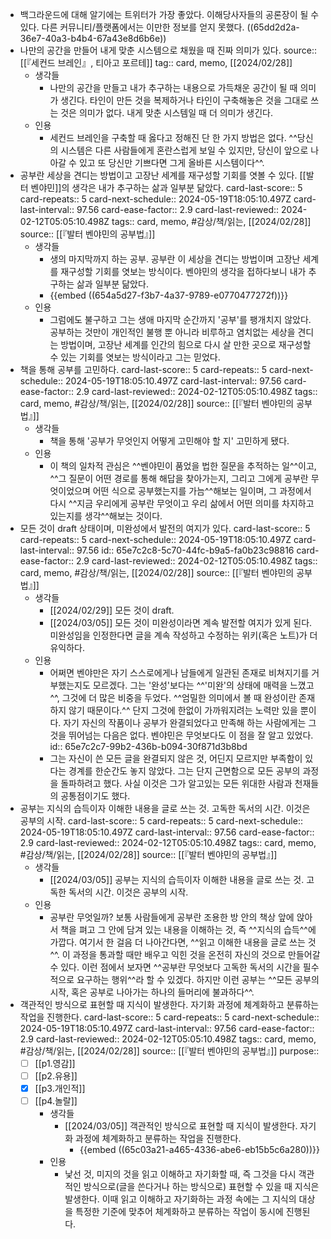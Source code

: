 - 백그라운드에 대해 알기에는 트위터가 가장 좋았다. 이해당사자들의 공론장이 될 수 있다. 다른 커뮤니티/플랫폼에서는 이만한 정보를 얻지 못했다. ((65dd2d2a-36e7-40a3-b4b4-67a43e8d6b6e))
- 나만의 공간을 만들어 내게 맞춘 시스템으로 채웠을 때 진짜 의미가 있다.
  source:: [[『세컨드 브레인』, 티아고 포르테]]
  tag:: card, memo, [[2024/02/28]]
	- 생각들
		- 나만의 공간을 만들고 내가 추구하는 내용으로 가득채운 공간이 될 때 의미가 생긴다. 타인이 만든 것을 복제하거나 타인이 구축해놓은 것을 그대로 쓰는 것은 의미가 없다. 내게 맞춘 시스템일 때 더 의미가 생긴다.
	- 인용
		- 세컨드 브레인을 구축할 때 옳다고 정해진 단 한 가지 방법은 없다. ^^당신의 시스템은 다른 사람들에게 혼란스럽게 보일 수 있지만, 당신이 앞으로 나아갈 수 있고 또 당신만 기쁘다면 그게 올바른 시스템이다^^.
- 공부란 세상을 견디는 방법이고 고장난 세계를 재구성할 기회를 엿볼 수 있다. [[발터 벤야민]]의 생각은 내가 추구하는 삶과 일부분 닮았다. 
  card-last-score:: 5
  card-repeats:: 5
  card-next-schedule:: 2024-05-19T18:05:10.497Z
  card-last-interval:: 97.56
  card-ease-factor:: 2.9
  card-last-reviewed:: 2024-02-12T05:05:10.498Z
  tags:: card, memo, #감상/책/읽는, [[2024/02/28]]
  source:: [[『발터 벤야민의 공부법』]]
	- 생각들
		- 생의 마지막까지 하는 공부. 공부란 이 세상을 견디는 방법이며 고장난 세계를 재구성할 기회를 엿보는 방식이다. 벤야민의 생각을 접하다보니 내가 추구하는 삶과 일부분 닮았다.
		- {{embed ((654a5d27-f3b7-4a37-9789-e0770477272f))}}
	- 인용
		- 그럼에도 불구하고 그는 생애 마지막 순간까지 '공부'를 팽개치지 않았다. 공부하는 것만이 개인적인 불행 뿐 아니라 비루하고 염치없는 세상을 견디는 방법이며, 고장난 세계를 인간의 힘으로 다시 살 만한 곳으로 재구성할 수 있는 기회를 엿보는 방식이라고 그는 믿었다.
- 책을 통해 공부를 고민하다.
  card-last-score:: 5
  card-repeats:: 5
  card-next-schedule:: 2024-05-19T18:05:10.497Z
  card-last-interval:: 97.56
  card-ease-factor:: 2.9
  card-last-reviewed:: 2024-02-12T05:05:10.498Z
  tags:: card, memo, #감상/책/읽는, [[2024/02/28]]
  source:: [[『발터 벤야민의 공부법』]]
	- 생각들
		- 책을 통해 '공부가 무엇인지 어떻게 고민해야 할 지' 고민하게 됐다.
	- 인용
		- 이 책의 일차적 관심은 ^^벤야민이 품었을 법한 질문을 추적하는 일^^이고, ^^그 질문이 어떤 경로를 통해 해답을 찾아가는지, 그리고 그에게 공부란 무엇이었으며 어떤 식으로 공부했는지를 가늠^^해보는 일이며, 그 과정에서 다시 ^^지금 우리에게 공부란 무엇이고 우리 삶에서 어떤 의미를 차지하고 있는지를 생각^^해보는 것이다.
- 모든 것이 draft 상태이며, 미완성에서 발전의 여지가 있다.
  card-last-score:: 5
  card-repeats:: 5
  card-next-schedule:: 2024-05-19T18:05:10.497Z
  card-last-interval:: 97.56
  id:: 65e7c2c8-5c70-44fc-b9a5-fa0b23c98816
  card-ease-factor:: 2.9
  card-last-reviewed:: 2024-02-12T05:05:10.498Z
  tags:: card, memo, #감상/책/읽는, [[2024/02/28]]
  source:: [[『발터 벤야민의 공부법』]]
	- 생각들
		- [[2024/02/29]] 모든 것이 draft.
		- [[2024/03/05]]  모든 것이 미완성이라면 계속 발전할 여지가 있게 된다. 미완성임을 인정한다면 글을 계속 작성하고 수정하는 위키(혹은 노트)가 더 유익하다.
	- 인용
		- 어쩌면 벤야만은 자기 스스로에게나 남들에게 일관된 존재로 비쳐지기를 거부했는지도 모르겠다. 그는 '완성'보다는 ^^'미완'의 상태에 매력을 느꼈고^^, 그것에 더 많은 비중을 두었다. ^^엄밀한 의미에서 볼 때 완성이란 존재하지 않기 때문이다.^^ 단지 그것에 한없이 가까워지려는 노력만 있을 뿐이다. 자기 자신의 작품이나 공부가 완결되었다고 만족해 하는 사람에게는 그것을 뛰어넘는 다음은 없다. 벤야민은 무엇보다도 이 점을 잘 알고 있었다.
		  id:: 65e7c2c7-99b2-436b-b094-30f871d3b8bd
		- 그는 자신이 쓴 모든 글을 완결되지 않은 것, 어딘지 모르지만 부족함이 있다는 경계를 한순간도 놓지 않았다. 그는 단지 근면함으로 모든 공부의 과정을 돌파하려고 했다. 사실 이것은 그가 알고있는 모든 위대한 사람과 천재들의 공통점이기도 했다.
- 공부는 지식의 습득이자 이해한 내용을 글로 쓰는 것. 고독한 독서의 시간. 이것은 공부의 시작.
  card-last-score:: 5
  card-repeats:: 5
  card-next-schedule:: 2024-05-19T18:05:10.497Z
  card-last-interval:: 97.56
  card-ease-factor:: 2.9
  card-last-reviewed:: 2024-02-12T05:05:10.498Z
  tags:: card, memo, #감상/책/읽는, [[2024/02/28]]
  source:: [[『발터 벤야민의 공부법』]]
	- 생각들
		- [[2024/03/05]] 공부는 지식의 습득이자 이해한 내용을 글로 쓰는 것. 고독한 독서의 시간. 이것은 공부의 시작.
	- 인용
		- 공부란 무엇일까? 보통 사람들에게 공부란 조용한 방 안의 책상 앞에 앉아서 책을 펴고 그 안에 담겨 있는 내용을 이해하는 것, 즉 ^^지식의 습득^^에 가깝다. 여기서 한 걸음 더 나아간다면, ^^읽고 이해한 내용을 글로 쓰는 것^^. 이 과정을 통과할 때만 배우고 익힌 것을 온전히 자신의 것으로 만들어갈 수 있다. 이런 점에서 보자면 ^^공부란 무엇보다 고독한 독서의 시간을 필수적으로 요구하는 행위^^라 할 수 있겠다. 하지만 이런 공부는 ^^모든 공부의 시작, 혹은 공부로 나아가는 하나의 들머리에 불과하다^^.
- 객관적인 방식으로 표현할 때 지식이 발생한다. 자기화 과정에 체계화하고 분류하는 작업을 진행한다.
  card-last-score:: 5
  card-repeats:: 5
  card-next-schedule:: 2024-05-19T18:05:10.497Z
  card-last-interval:: 97.56
  card-ease-factor:: 2.9
  card-last-reviewed:: 2024-02-12T05:05:10.498Z
  tags:: card, memo, #감상/책/읽는, [[2024/02/28]]
  source:: [[『발터 벤야민의 공부법』]] 
  purpose:: 
  * [ ] [[p1.영감]] 
  * [ ] [[p2.유용]]
  * [X] [[p3.개인적]]
  * [ ] [[p4.놀랄]]
	- 생각들
		- [[2024/03/05]] 객관적인 방식으로 표현할 때 지식이 발생한다. 자기화 과정에 체계화하고 분류하는 작업을 진행한다.
			- {{embed ((65c03a21-a465-4336-abe6-eb15b5c6a280))}}
	- 인용
		- 낯선 것, 미지의 것을 읽고 이해하고 자기화할 때, 즉 그것을 다시 객관적인 방식으로(글을 쓴다거나 하는 방식으로) 표현할 수 있을 때 지식은 발생한다. 이때 읽고 이해하고 자기화하는 과정 속에는 그 지식의 대상을 특정한 기준에 맞추어 체계화하고 분류하는 작업이 동시에 진행된다.